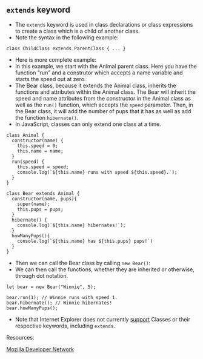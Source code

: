 ## `extends` keyword



*   The `extends` keyword is used in class declarations or class expressions to create a class which is a child of another class.
*   Note the syntax in the following example:

```
class ChildClass extends ParentClass { ... }
```


*   Here is more complete example:
*   In this example, we start with the Animal parent class. Here you have the function “run” and a construtor which accepts a name variable and starts the speed out at zero.
*   The Bear class, because it extends the Animal class, inherits the functions and attributes within the Animal class. The Bear will inherit the speed and name attributes from the constructor in the Animal class as well as the `run()` function, which accepts the `speed` parameter. Then, in the Bear class, it will add the number of pups that it has as well as add the function `hibernate()`.
*   In JavaScript, classes can only extend one class at a time.

```
class Animal {
  constructor(name) {
    this.speed = 0;
    this.name = name;
  }
  run(speed) {
    this.speed = speed;
    console.log(`${this.name} runs with speed ${this.speed}.`);
  }
}

class Bear extends Animal {
  constructor(name, pups){
    super(name);
    this.pups = pups;
  }
  hibernate() {
    console.log(`${this.name} hibernates!`);
  }
  howManyPups(){
    console.log(`${this.name} has ${this.pups} pups!`)
  }
}
```
*   Then we can call the Bear class by calling `new Bear()`:
*   We can then call the functions, whether they are inherited or otherwise, through dot notation.

```
let bear = new Bear("Winnie", 5);

bear.run(1); // Winnie runs with speed 1.
bear.hibernate(); // Winnie hibernates!
bear.howManyPups();
```


*   Note that Internet Explorer does not currently [support](https://caniuse.com/#search=extends) Classes or their respective keywords, including `extends`.

Resources:

[Mozilla Developer Network](https://developer.mozilla.org/en-US/docs/Web/JavaScript/Reference/Classes/extends)
